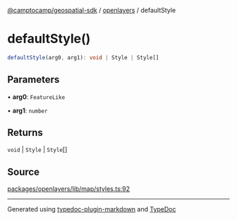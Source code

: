 [@camptocamp/geospatial-sdk](../../index.md) / [openlayers](../index.md) / defaultStyle

# defaultStyle()

```ts
defaultStyle(arg0, arg1): void | Style | Style[]
```

## Parameters

• **arg0**: `FeatureLike`

• **arg1**: `number`

## Returns

`void` \| `Style` \| `Style`[]

## Source

[packages/openlayers/lib/map/styles.ts:92](https://github.com/jahow/geospatial-sdk/blob/52083ac/packages/openlayers/lib/map/styles.ts#L92)

***

Generated using [typedoc-plugin-markdown](https://www.npmjs.com/package/typedoc-plugin-markdown) and [TypeDoc](https://typedoc.org/)
